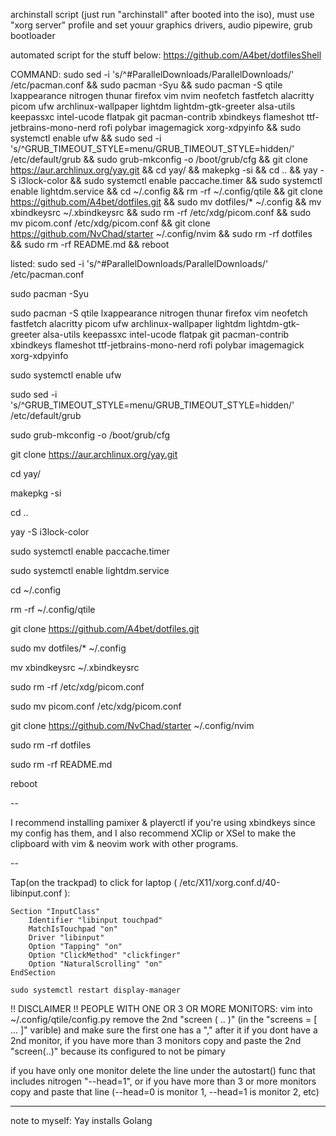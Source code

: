 archinstall script (just run "archinstall" after booted into the iso), must use "xorg server" profile and set youur graphics drivers, audio pipewire, grub bootloader

automated script for the stuff below: https://github.com/A4bet/dotfilesShell

COMMAND:
sudo sed -i 's/^#ParallelDownloads/ParallelDownloads/' /etc/pacman.conf && sudo pacman -Syu && sudo pacman -S qtile lxappearance nitrogen thunar firefox vim nvim neofetch fastfetch alacritty picom ufw archlinux-wallpaper lightdm lightdm-gtk-greeter alsa-utils keepassxc intel-ucode flatpak git pacman-contrib xbindkeys flameshot ttf-jetbrains-mono-nerd rofi polybar imagemagick xorg-xdpyinfo && sudo systemctl enable ufw && sudo sed -i 's/^GRUB_TIMEOUT_STYLE=menu/GRUB_TIMEOUT_STYLE=hidden/' /etc/default/grub && sudo grub-mkconfig -o /boot/grub/cfg && git clone https://aur.archlinux.org/yay.git && cd yay/ && makepkg -si && cd .. && yay -S i3lock-color && sudo systemctl enable paccache.timer && sudo systemctl enable lightdm.service && cd ~/.config && rm -rf ~/.config/qtile && git clone https://github.com/A4bet/dotfiles.git && sudo mv dotfiles/* ~/.config && mv xbindkeysrc ~/.xbindkeysrc && sudo rm -rf /etc/xdg/picom.conf && sudo mv picom.conf /etc/xdg/picom.conf && git clone https://github.com/NvChad/starter ~/.config/nvim && sudo rm -rf dotfiles && sudo rm -rf README.md && reboot

listed:
sudo sed -i 's/^#ParallelDownloads/ParallelDownloads/' /etc/pacman.conf

sudo pacman -Syu

sudo pacman -S qtile lxappearance nitrogen thunar firefox vim neofetch fastfetch alacritty picom ufw archlinux-wallpaper lightdm lightdm-gtk-greeter alsa-utils keepassxc intel-ucode flatpak git pacman-contrib xbindkeys flameshot ttf-jetbrains-mono-nerd rofi polybar imagemagick xorg-xdpyinfo

sudo systemctl enable ufw

sudo sed -i 's/^GRUB_TIMEOUT_STYLE=menu/GRUB_TIMEOUT_STYLE=hidden/' /etc/default/grub

sudo grub-mkconfig -o /boot/grub/cfg

git clone https://aur.archlinux.org/yay.git

cd yay/

makepkg -si

cd ..

yay -S i3lock-color

sudo systemctl enable paccache.timer

sudo systemctl enable lightdm.service

cd ~/.config

rm -rf ~/.config/qtile

git clone https://github.com/A4bet/dotfiles.git

sudo mv dotfiles/* ~/.config

mv xbindkeysrc ~/.xbindkeysrc

sudo rm -rf /etc/xdg/picom.conf

sudo mv picom.conf /etc/xdg/picom.conf

git clone https://github.com/NvChad/starter ~/.config/nvim

sudo rm -rf dotfiles

sudo rm -rf README.md

reboot

--

I recommend installing pamixer & playerctl if you're using xbindkeys since my config has them, and I also recommend XClip or XSel to make the clipboard with vim & neovim work with other programs. 

--

Tap(on the trackpad) to click for laptop ( /etc/X11/xorg.conf.d/40-libinput.conf ):
```
Section "InputClass"
    Identifier "libinput touchpad"
    MatchIsTouchpad "on"
    Driver "libinput"
    Option "Tapping" "on"
    Option "ClickMethod" "clickfinger"
    Option "NaturalScrolling" "on"
EndSection
```
```
sudo systemctl restart display-manager
```

!! DISCLAIMER !!
PEOPLE WITH ONE OR 3 OR MORE MONITORS: vim into ~/.config/qtile/config.py remove the 2nd "screen ( .. )" (in the "screens = [ ... ]" varible) and make sure the first one has a "," after it if you dont have a 2nd monitor, if you have more than 3 monitors copy and paste the 2nd "screen(..)" because its configured to not be pimary

if you have only one monitor delete the line under the autostart() func that includes nitrogen "--head=1", or if you have more than 3 or more monitors copy and paste that line (--head=0 is monitor 1, --head=1 is monitor 2, etc)  


--------------------------------
note to myself: Yay installs Golang
